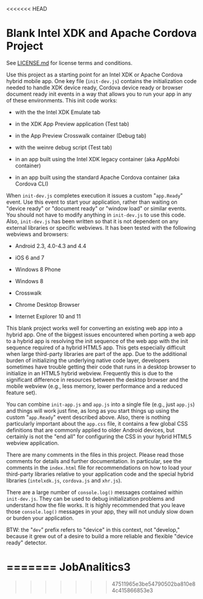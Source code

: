 <<<<<<< HEAD
# Blank Intel XDK and Apache Cordova Project

See [LICENSE.md][] for license terms and conditions.

Use this project as a starting point for an Intel XDK or Apache Cordova
hybrid mobile app. One key file (`init-dev.js`) contains the
initialization code needed to handle XDK device ready, Cordova device
ready or browser document ready init events in a way that allows you to
run your app in any of these environments. This init code works:

-   with the the Intel XDK Emulate tab

-   in the XDK App Preview application (Test tab)

-   in the App Preview Crosswalk container (Debug tab)

-   with the weinre debug script (Test tab)

-   in an app built using the Intel XDK legacy container (aka AppMobi
    container)

-   in an app built using the standard Apache Cordova container (aka
    Cordova CLI)

When `init-dev.js` completes execution it issues a custom "`app.Ready`"
event. Use this event to start your application, rather than waiting on
"device ready" or "document ready" or "window load" or similar events.
You should not have to modify anything in `init-dev.js` to use this
code. Also, `init-dev.js` has been written so that it is not dependent
on any external libraries or specific webviews. It has been tested with
the following webviews and browsers:

-   Android 2.3, 4.0-4.3 and 4.4

-   iOS 6 and 7

-   Windows 8 Phone

-   Windows 8

-   Crosswalk

-   Chrome Desktop Browser

-   Internet Explorer 10 and 11

This blank project works well for converting an existing web app into a
hybrid app. One of the biggest issues encountered when porting a web app
to a hybrid app is resolving the init sequence of the web app with the
init sequence required of a hybrid HTML5 app. This gets especially
difficult when large third-party libraries are part of the app. Due to
the additional burden of initializing the underlying native code layer,
developers sometimes have trouble getting their code that runs in a
desktop browser to initialize in an HTML5 hybrid webview. Frequently
this is due to the significant difference in resources between the
desktop browser and the mobile webview (e.g., less memory, lower
performance and a reduced feature set).

You can combine `init-app.js` and `app.js` into a single file (e.g.,
just `app.js`) and things will work just fine, as long as you start
things up using the custom "`app.Ready`" event described above. Also,
there is nothing particularly important about the `app.css` file, it
contains a few global CSS definitions that are commonly applied to older
Android devices, but certainly is not the "end all" for configuring the
CSS in your hybrid HTML5 webview application.

There are many comments in the files in this project. Please read those
comments for details and further documentation. In particular, see the
comments in the `index.html` file for recommendations on how to load
your third-party libraries relative to your application code and the
special hybrid libraries (`intelxdk.js`, `cordova.js` and `xhr.js`).

There are a large number of `console.log()` messages contained within
`init-dev.js`. They can be used to debug initialization problems and
understand how the file works. It is highly recommended that you leave
those `console.log()` messages in your app, they will not unduly slow
down or burden your application.

BTW: the "`dev`” prefix refers to "device" in this context, not
"develop," because it grew out of a desire to build a more reliable and
flexible "device ready" detector.

  [LICENSE.md]: LICENSE.md
=======
JobAnalitics3
=============
>>>>>>> 47511965e3be54790502ba810e84c415866853e3
